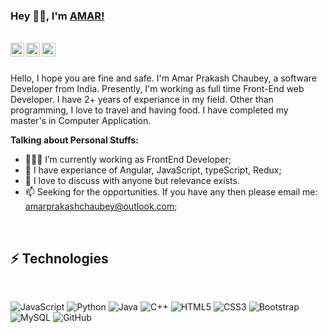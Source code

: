 ### Hey 👋🏽, I'm [AMAR!](https://github.com/amarprakashchaubey/) 

<br/>

<a href="https://twitter.com/amarprakashchau">
  <img align="left" alt="Amar's Twitter" width="22px" src="https://cdn.jsdelivr.net/npm/simple-icons@v3/icons/twitter.svg" />
</a>
<a href="https://www.linkedin.com/in/amar-prakash-chaubey">
  <img align="left" alt="Amar's LinkdeIN" width="22px" src="https://cdn.jsdelivr.net/npm/simple-icons@v3/icons/linkedin.svg" />
</a>
<a href="https://www.instagram.com/amarprakashchaubey/">
  <img align="left" alt="Amar's Instagram" width="22px" src="https://cdn.jsdelivr.net/npm/simple-icons@v3/icons/instagram.svg" />
</a>
<br />
<br />

Hello, I hope you are fine and safe. I'm Amar Prakash Chaubey, a software Developer from India. Presently, I'm working as full time Front-End web Developer. I have 2+ years of experiance in my field. Other than programming, I love to travel and having food.
I have completed my master's in Computer Application. 

  
**Talking about Personal Stuffs:**

- 👨🏽‍💻 I’m currently working as FrontEnd Developer;
- 🌱 I have experiance of Angular, JavaScript, typeScript, Redux; 
- 💬 I love to discuss with anyone but relevance exists.
- 📫 Seeking for the opportunities. If you have any then please email me: amarprakashchaubey@outlook.com;

<br/>

## ⚡ Technologies
<br/>

![JavaScript](https://img.shields.io/badge/-JavaScript-black?style=flat-square&logo=javascript)
![Python](https://img.shields.io/badge/-Python-green?style=flat-square&logo=Python)
![Java](https://img.shields.io/badge/-java-E34A86?style=flat-square&logo=java)
![C++](https://img.shields.io/badge/-C++-00599C?style=flat-square&logo=c)
![HTML5](https://img.shields.io/badge/-HTML5-E34F26?style=flat-square&logo=html5&logoColor=white)
![CSS3](https://img.shields.io/badge/-CSS3-1572B6?style=flat-square&logo=css3)
![Bootstrap](https://img.shields.io/badge/-Bootstrap-563D7C?style=flat-square&logo=bootstrap)
![MySQL](https://img.shields.io/badge/-MySQL-blue?style=flat-square&logo=mysql)
![GitHub](https://img.shields.io/badge/-GitHub-181717?style=flat-square&logo=github)






